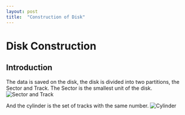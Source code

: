 ```yaml
---
layout: post
title:  "Construction of Disk"
---
```


# Disk Construction

## Introduction

The data is saved on the disk, the disk is divided into two partitions, the Sector and Track.
The Sector is the smallest unit of the disk.
![Sector and Track](/assert/img/disk-construct.png)

And the cylinder is the set of tracks with the same number.
![Cylinder](/assert/img/disk-construct2.png)